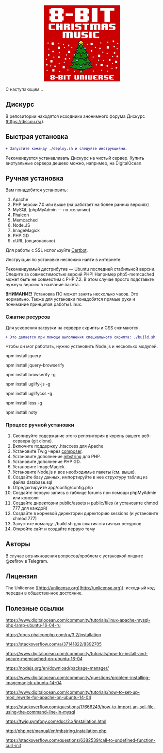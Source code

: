 <p align="center">
  <img src="/public/christmas.png" width="250" height="250" title="Merry Christmas">
</p>

С наступающим...

## Дискурс

В репозитории находятся исходники анонимного форума Дискурс (https://discou.rs/).

## Быстрая установка

```diff
+ Запустите команду ./deploy.sh и следуйте инструкциями.
```

Рекомендуется устанавливать Дискурс на чистый сервер. Купить виртуальные сервера дешево можно, например, на DigitalOcean.

## Ручная установка

Вам понадобится установить:
1) Apache
2) PHP версии 7.0 или выше (на работает на более ранних версиях)
3) MySQL (phpMyAdmin — по желанию)
4) Phalcon
5) Memcached
6) Node.JS
7) ImageMagick
8) PHP GD
9) cURL (опционально)

Для работы с SSL используйте [Certbot](https://certbot.eff.org/lets-encrypt/ubuntuxenial-apache).

Инструкции по установке несложно найти в интернете.

Рекомендуемый дистрибутив — Ubuntu последней стабильной версии.
Следите за совместимостью версий PHP! Например php5-memcached может быть не совместим с PHP 7.2. В этом случае просто подставьте нужную версию в название пакета.

**ВНИМАНИЕ!** Установка  ПО может занять несколько часов. Это нормально. Также для установки понадобятся прямые руки и понимание принципов работы Linux.

### Сжатие ресурсов
Для ускорения загрузки на сервере скрипты и CSS сжимаются.

```diff
+ Это делается при помощи выполнения специального скрипта: ./build.sh
```

Чтобы он мог работать, нужно установить Node.js и несколько модулей.

npm install jquery

npm install jquery-browserify

npm install browserify -g

npm install uglify-js -g

npm install uglifycss -g

npm install less -g

npm install noty

### Процесс ручной установки

1) Скопируйте содержание этого репозитория в корень вашего веб-сервера (git clone).
2) Включите поддержку .htaccess для Apache
3) Установите Twig через [composer](https://twig.symfony.com/doc/2.x/installation.html).
4) Установите дополнение [mbstring](http://php.net/manual/en/mbstring.installation.php) для PHP.
5) Установите дополнение PHP GD.
6) Установите ImageMagick.
7) Установите Node.js и все необходимые пакеты (см. выше).
8) Создайте базу данных, импортируйте в нее структуру таблиц из файла database.sql
9) Отредактируйте app/config/config.php
10) Создайте первую запись в таблице forums при помощи phpMyAdmin или консоли
11) Создайте директории public/assets и public/files (и установите chmod 777 для каждой)
12) Создайте в корневой директории директорию sessions (и установите chmod 777)
13) Запустите команду ./build.sh для сжатия статичных ресурсов
14) Откройте сайт и создайте первую тему

## Авторы

В случае возникновения вопросов/проблем с установкой пишите @zefirov в Telegram.

## Лицензия

The Unlicense ([http://unlicense.org](http://unlicense.org)): исходный код передан в общественное достояние.

## Полезные ссылки

https://www.digitalocean.com/community/tutorials/linux-apache-mysql-php-lamp-ubuntu-16-04-ru

https://docs.phalconphp.com/ru/3.2/installation

https://stackoverflow.com/a/37141822/8392705

https://www.digitalocean.com/community/tutorials/how-to-install-and-secure-memcached-on-ubuntu-16-04

https://nodejs.org/en/download/package-manager/

https://www.digitalocean.com/community/questions/problem-installing-imagemagick-ubuntu-14-04

https://www.digitalocean.com/community/tutorials/how-to-set-up-mod_rewrite-for-apache-on-ubuntu-14-04

https://stackoverflow.com/questions/17666249/how-to-import-an-sql-file-using-the-command-line-in-mysql

https://twig.symfony.com/doc/2.x/installation.html

http://php.net/manual/en/mbstring.installation.php

https://stackoverflow.com/questions/6382539/call-to-undefined-function-curl-init